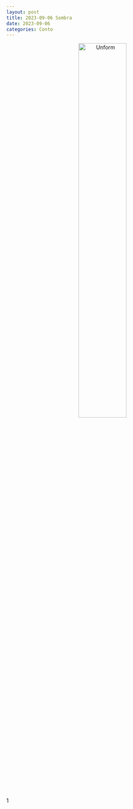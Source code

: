 ```yaml
---
layout: post
title: 2023-09-06 Sombra
date: 2023-09-06
categories: Conto
---
```


<p align="center">
<img src="{{ site.baseurl }}/images/2023-09-06--.png" height="50%" width="50%" alt="Unform" />
</p>

1